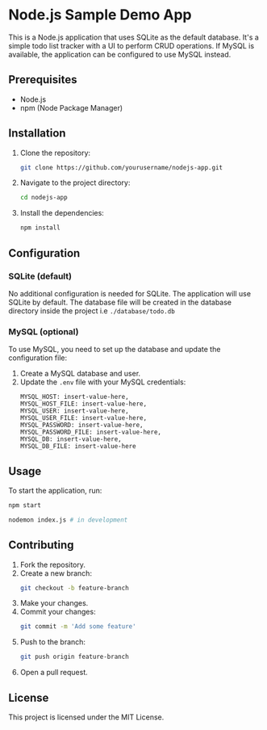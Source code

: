 # Node.js Sample Demo App

This is a Node.js application that uses SQLite as the default database. It's a simple todo list tracker with a UI to perform CRUD operations. If MySQL is available, the application can be configured to use MySQL instead.

## Prerequisites

- Node.js
- npm (Node Package Manager)

## Installation

1. Clone the repository:
    ```sh
    git clone https://github.com/yourusername/nodejs-app.git
    ```
2. Navigate to the project directory:
    ```sh
    cd nodejs-app
    ```
3. Install the dependencies:
    ```sh
    npm install
    ```

## Configuration

### SQLite (default)

No additional configuration is needed for SQLite. The application will use SQLite by default.
The database file will be created in the database directory inside the project i.e ```./database/todo.db```

### MySQL (optional)

To use MySQL, you need to set up the database and update the configuration file:

1. Create a MySQL database and user.
2. Update the `.env` file with your MySQL credentials:
    ```env
    MYSQL_HOST: insert-value-here,
    MYSQL_HOST_FILE: insert-value-here,
    MYSQL_USER: insert-value-here,
    MYSQL_USER_FILE: insert-value-here,
    MYSQL_PASSWORD: insert-value-here,
    MYSQL_PASSWORD_FILE: insert-value-here,
    MYSQL_DB: insert-value-here,
    MYSQL_DB_FILE: insert-value-here
    ```

## Usage

To start the application, run:
```sh
npm start
```

```sh
nodemon index.js # in development
```

## Contributing

1. Fork the repository.
2. Create a new branch:
    ```sh
    git checkout -b feature-branch
    ```
3. Make your changes.
4. Commit your changes:
    ```sh
    git commit -m 'Add some feature'
    ```
5. Push to the branch:
    ```sh
    git push origin feature-branch
    ```
6. Open a pull request.

## License

This project is licensed under the MIT License.